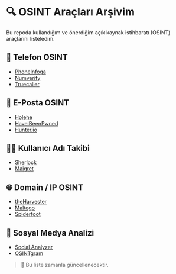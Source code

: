 # 🔍 OSINT Araçları Arşivim

Bu repoda kullandığım ve önerdiğim açık kaynak istihbaratı (OSINT) araçlarını listeledim. 

## 📱 Telefon OSINT
- [PhoneInfoga](https://github.com/sundowndev/PhoneInfoga)
- [Numverify](https://numverify.com/)
- [Truecaller](https://www.truecaller.com/)

## 📧 E-Posta OSINT
- [Holehe](https://github.com/megadose/holehe)
- [HaveIBeenPwned](https://haveibeenpwned.com/)
- [Hunter.io](https://hunter.io/)

## 🕵️‍♂️ Kullanıcı Adı Takibi
- [Sherlock](https://github.com/sherlock-project/sherlock)
- [Maigret](https://github.com/soxoj/maigret)

## 🌐 Domain / IP OSINT
- [theHarvester](https://github.com/laramies/theHarvester)
- [Maltego](https://www.maltego.com/)
- [Spiderfoot](https://github.com/smicallef/spiderfoot)

## 📸 Sosyal Medya Analizi
- [Social Analyzer](https://github.com/qeeqbox/social-analyzer)
- [OSINTgram](https://github.com/Datalux/Osintgram)

> 📌 Bu liste zamanla güncellenecektir.
